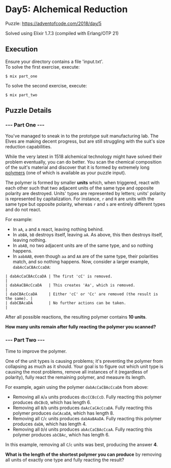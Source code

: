 # Day5: Alchemical Reduction

Puzzle:
https://adventofcode.com/2018/day/5

Solved using Elixir 1.7.3 (compiled with Erlang/OTP 21)

## Execution

Ensure your directory contains a file 'input.txt'.  
To solve the first exercise, execute:

```
$ mix part_one
```

To solve the second exercise, execute:

```
$ mix part_two
```

## Puzzle Details

### --- Part One ---

You've managed to sneak in to the prototype suit manufacturing lab. The Elves are making decent progress, but are still struggling with the suit's size reduction capabilities.

While the very latest in 1518 alchemical technology might have solved their problem eventually, you can do better. You scan the chemical composition of the suit's material and discover that it is formed by extremely long [polymers](https://en.wikipedia.org/wiki/Polymer) (one of which is available as your puzzle input).

The polymer is formed by smaller **units** which, when triggered, react with each other such that two adjacent units of the same type and opposite polarity are destroyed. Units' types are represented by letters; units' polarity is represented by capitalization. For instance, `r` and `R` are units with the same type but opposite polarity, whereas `r` and `s` are entirely different types and do not react.

For example:

* In `aA`, `a` and `A` react, leaving nothing behind.
* In `abBA`, `bB` destroys itself, leaving `aA`. As above, this then destroys itself, leaving nothing.
* In `abAB`, no two adjacent units are of the same type, and so nothing happens.
* In `aabAAB`, even though `aa` and `AA` are of the same type, their polarities match, and so nothing happens.
Now, consider a larger example, `dabAcCaCBAcCcaDA`:

```
| dabAcCaCBAcCcaDA | The first 'cC' is removed.                                |
| dabAaCBAcCcaDA   | This creates 'Aa', which is removed.                      |
| dabCBAcCcaDA     | Either 'cC' or 'Cc' are removed (the result is the same). |
| dabCBAcaDA       | No further actions can be taken.                          |
```
After all possible reactions, the resulting polymer contains **10 units**.

**How many units remain after fully reacting the polymer you scanned?**

### --- Part Two ---

Time to improve the polymer.

One of the unit types is causing problems; it's preventing the polymer from collapsing as much as it should. Your goal is to figure out which unit type is causing the most problems, remove all instances of it (regardless of polarity), fully react the remaining polymer, and measure its length.

For example, again using the polymer `dabAcCaCBAcCcaDA` from above:

* Removing all `A`/`a` units produces `dbcCCBcCcD`. Fully reacting this polymer produces `dbCBcD`, which has length 6.
* Removing all `B`/`b` units produces `daAcCaCAcCcaDA`. Fully reacting this polymer produces `daCAcaDA`, which has length 8.
* Removing all `C`/`c` units produces `dabAaBAaDA`. Fully reacting this polymer produces `daDA`, which has length 4.
* Removing all `D`/`d` units produces `abAcCaCBAcCcaA`. Fully reacting this polymer produces `abCBAc`, which has length 6.

In this example, removing all `C`/`c` units was best, producing the answer **4**.

**What is the length of the shortest polymer you can produce** by removing all units of exactly one type and fully reacting the result?
